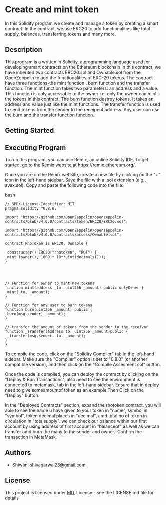 # Create and mint token

In this Solidity program  we create and manage a token by creating a smart contract. In the contract, we use ERC20 to add functionalities like total supply, balances, transferring tokens and many more.

## Description

This program is a written in Solidity, a programming language used for developing smart contracts on the Ethereum blockchain.In this contract, we have inherited two contracts ERC20.sol and Ownable.sol from the OpenZeppelin to add the functionalities of ERC-20 tokens. The contract have three functions-the mint function , burn function and the transfer function. The mint function takes two parameters: an address and a value. This function is only accessable to the owner i.e. only the owner can mint the tokens in this contract. The burn function destroy tokens. It takes an address and value just like the mint functions. The transfer function is used to send tokens from the sender to the receipent address. Any user can use the burn and the transfer function function.

## Getting Started
## Executing Program
To run this program, you can use Remix, an online Solidity IDE. To get started, go to the Remix website at https://remix.ethereum.org/.

Once you are on the Remix website, create a new file by clicking on the "+" icon in the left-hand sidebar. Save the file with a .sol extension (e.g., avax.sol). Copy and paste the following code into the file:




bash


    // SPDX-License-Identifier: MIT
    pragma solidity ^0.8.0;

    import "https://github.com/OpenZeppelin/openzeppelin-contracts/blob/v4.0.0/contracts/token/ERC20/ERC20.sol";

    import "https://github.com/OpenZeppelin/openzeppelin-contracts/blob/v4.0.0/contracts/access/Ownable.sol";

    contract RhoToken is ERC20, Ownable {

     constructor() ERC20("rhotoken", "ROT") {
    _mint (owner(), 1000 * 10**uint(decimals()));
    }



    
    // Function for owner to mint new tokens
    function mint(address _to, uint256 _amount) public onlyOwner {
    _mint(_to, _amount);
    }

    // Function for any user to burn tokens
    function burn(uint256 _amount) public {
    _burn(msg.sender, _amount);
    }

    // transfer the amount of tokens from the sender to the receiver
    function _Transfer(address to, uint256 _amount)public {
     _transfer(msg.sender, to, _amount); 
    }
    }

To compile the code, click on the "Solidity Compiler" tab in the left-hand sidebar. Make sure the "Compiler" option is set to "0.8.0" (or another compatible version), and then click on the "Compile Assesment.sol" button.

Once the code is compiled, you can deploy the contract by clicking on the "Deploy & Run Transactions", also need to see the environment is connected to metamask, tab in the left-hand sidebar. Ensure that in deploy need to give someamountof token as an example.Then 
Click on the "Deploy" button.

In the "Deployed Contracts" section, expand the rhotoken contract. you will able to see the name u have given to your token in "name", symbol in "symbol", token decimal places in "decimal", amd total no of token in circulation in "totalsupply". we can check our balance within our first account by using address of first account in "balanceof" as well as we can transfer amd burn the many to the sender and owner.
.Confirm the transaction in MetaMask.







## Authors

- Shiwani
shivagarwal23@gmail.com



## License

This project is licensed under [MIT](https://choosealicense.com/licenses/mit/) License - see the LICENSE.md file for details
